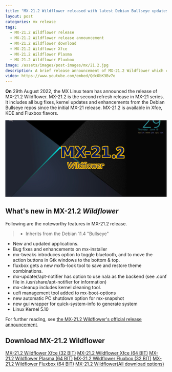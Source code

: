 ```yaml
---
title: "MX-21.2 Wildflower released with latest Debian Bullseye updates"
layout: post
categories: mx release
tags:
  - MX-21.2 Wildflower release
  - MX-21.2 Wildflower release announcement
  - MX-21.2 Wildflower download
  - MX-21.2 Wildflower Xfce
  - MX-21.2 Wildflower Plasma
  - MX-21.2 Wildflower Fluxbox
image: /assets/images/post-images/mx/21.2.jpg
description: A brief release announcement of MX-21.2 Wildflower which comes with latest updates in Debian Bullseye repositories. It is the second release in MX-21 series.
video: https://www.youtube.com/embed/QdcObK3Bv7o
---
```


**On** 29th August 2022, the MX Linux team has announced the release of MX-21.2 Wildflower. MX-21.2 is the second refresh release in MX-21 series. It includes all bug fixes, kernel updates and enhancements from the Debian Bullseye repos since the initial MX-21 release. MX-21.2 is available in Xfce, KDE and Fluxbox flavors.

![MX-21.2 Wildflower featured image](/assets/images/post-images/mx/21.2.jpg)

## What's new in MX-21.2 <em>Wildflower</em>

Following are the noteworthy features in MX-21.2 release.

> - Inherits from the Debian 11.4 "Bullseye"
- New and updated applications.
- Bug fixes and enhancements on mx-installer
- mx-tweaks introduces option to toggle bluetooth, and to move the action buttons in Gtk windows to the bottom & top.
- fluxbox gets a new mxfb-look tool to save and restore theme combinations.
- mx-updater/apt-notifier has option to use nala as the backend (see .conf file in /usr/share/apt-notifier
for information)
- mx-cleanup includes kernel cleaning tool.
- uefi management tool added to mx-boot-options
- new automatic PC shutdown option for mx-snapshot
- new gui wrapper for quick-system-info to generate system
- Linux Kernel 5.10

For further reading, see [the MX-21.2 Wildflower's official release announcement](https://mxlinux.org/blog/mx-21-2-wildflower-released/).

## Download MX-21.2 Wildflower

<a class="download" href="https://sourceforge.net/projects/mx-linux/files/Final/Xfce/MX-21.2_386.iso/download">MX-21.2 Wildflower Xfce (32 BIT)</a>
<a class="download" href="https://sourceforge.net/projects/mx-linux/files/Final/Xfce/MX-21.2_x64.iso/download">MX-21.2 Wildflower Xfce (64 BIT)</a>
<a class="download" href="https://sourceforge.net/projects/mx-linux/files/Final/KDE/MX-21.2_KDE_x64.iso/download">MX-21.2 Wildflower Plasma (64 BIT)</a>
<a class="download" href="https://sourceforge.net/projects/mx-linux/files/Final/Fluxbox/MX-21.2_fluxbox_386.iso/download">MX-21.2 Wildflower Fluxbox (32 BIT)</a>
<a class="download" href="https://sourceforge.net/projects/mx-linux/files/Final/Fluxbox/MX-21.2_fluxbox_x64.iso/download">MX-21.2 Wildflower Fluxbox (64 BIT)</a>
<a class="download" href="https://mxlinux.org/download-links/">MX-21.2 Wildflower(All download options)</a>

